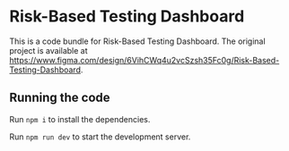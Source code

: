 
  # Risk-Based Testing Dashboard

  This is a code bundle for Risk-Based Testing Dashboard. The original project is available at https://www.figma.com/design/6VihCWq4u2vcSzsh35Fc0g/Risk-Based-Testing-Dashboard.

  ## Running the code

  Run `npm i` to install the dependencies.

  Run `npm run dev` to start the development server.
  